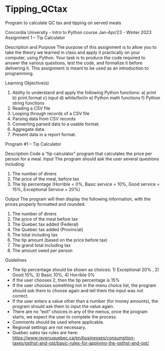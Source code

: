 # Tipping_QCtax
Program to calculate QC tax and tipping on served meals



Concordia University - Intro to Python course Jan-Apr/23 - Winter 2023
Assignment 1 – Tip Calculator

Description and Purpose
The purpose of this assignment is to allow you to take the theory we learned in class and apply it practically on your computer, using Python.
Your task is to produce the code required to answer the various questions, test the code, and formalize it before delivering it.
This assignment is meant to be used as an introduction to programming.

Learning Objective(s)
1) Ability to understand and apply the following Python functions:
a) print
b) print.format
c) input
d) while/for/in
e) Python math functions
f) Python string functions
2) Reading a CSV file
3) Looping through records of a CSV file
4) Parsing data from CSV records
5) Converting parsed data to a usable format.
6) Aggregate data.
7) Present data in a report format.

Program #1 – Tip Calculator

Description
Code a “tip calculator” program that calculates the price per person for a meal.
Input
The program should ask the user several questions including:
1. The number of diners
2. The price of the meal, before tax
3. The tip percentage (Horrible = 0%, Basic service = 10%,
Good service = 15%, Exceptional Service = 20%)

Output
The program will then display the following information, with the prices properly formatted and rounded.
1. The number of diners
2. The price of the meal before tax
3. The Quebec tax added (Federal)
4. The Quebec tax added (Provincial)
5. The total including tax
6. The tip amount (based on the price before tax)
7. The grand total including tax
8. The amount owed per person

Guidelines
- The tip percentage should be shown as choices: 1) Exceptional 20% , 2) Good 15%, 3) Basic 10%, 4) Horrible 0%
- If the user chooses 2, then the tip percentage is 15%
- If the user chooses something not in the menu choice list, the program should ask them to choose again and tell them the input was not correct.
- If the user enters a value other than a number (for money amounts), the program should ask them to input the value again.
- There are no “exit” choices in any of the menus, once the program starts, we expect the user to complete the process.
- Comments should be used where applicable.
- Regional settings are not necessary.
- Quebec sales tax rules are here: https://www.revenuquebec.ca/en/businesses/consumption-taxes/gsthst-and-qst/basic-rules-for-applying-the-gsthst-and-qst/


